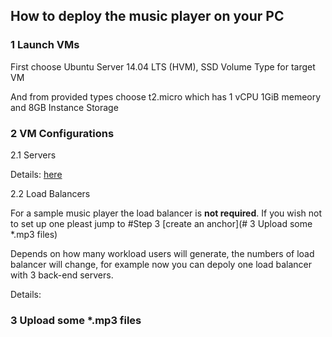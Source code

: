## How to deploy the music player on your PC

### 1 Launch VMs
 
  First choose Ubuntu Server 14.04 LTS (HVM), SSD Volume Type for target VM

  And from provided types choose t2.micro which has 1 vCPU 1GiB memeory and 8GB Instance Storage 

### 2 VM Configurations

  2.1 Servers
  
  Details: [here](https://github.com/Exodus000/CloudComputingProj/blob/master/LaunchServers)
 
  2.2 Load Balancers
  
  For a sample music player the load balancer is **not required**. If you wish not to set up one pleast jump to #Step 3 [create an anchor](# 3 Upload some *.mp3 files)

  
  Depends on how many workload users will generate, the numbers of load balancer will change, for example now you can depoly one load balancer with 3 back-end servers.
  
  Details:
  
### 3 Upload some *.mp3 files



